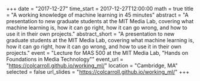 +++
date = "2017-12-27"
time_start = 2017-12-27T12:00:00
math = true
title = "A working knowledge of machine learning in 45 minutes"
abstract = "A presentation to new graduate students at the MIT Media Lab, covering what machine learning is, how it can go right, how it can go wrong, and how to use it in their own projects."
abstract_short = "A presentation to new graduate students at the MIT Media Lab, covering what machine learning is, how it can go right, how it can go wrong, and how to use it in their own projects."
event = "Lecture for MAS 500 at the MIT Media Lab, \"Hands on Foundations in Media Technology\""
event_url = "https://colcarroll.github.io/working_ml/"
location = "Cambridge, MA"
selected = false
url_slides = "https://colcarroll.github.io/working_ml/"
+++
